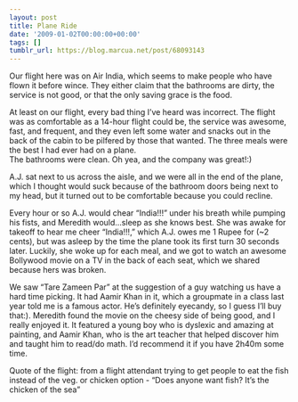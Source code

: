 ```yaml
---
layout: post
title: Plane Ride
date: '2009-01-02T00:00:00+00:00'
tags: []
tumblr_url: https://blog.marcua.net/post/68093143
---
```

Our flight here was on Air India, which seems to make people who have flown it before wince. They either claim that the bathrooms are dirty, the service is not good, or that the only saving grace is the food.

At least on our flight, every bad thing I’ve heard was incorrect. The flight was as comfortable as a 14-hour flight could be, the service was awesome, fast, and frequent, and they even left some water and snacks out in the back of the cabin to be pilfered by those that wanted. The three meals were the best I had ever had on a plane.  
The bathrooms were clean. Oh yea, and the company was great!:)

A.J. sat next to us across the aisle, and we were all in the end of the plane, which I thought would suck because of the bathroom doors being next to my head, but it turned out to be comfortable because you could recline.

Every hour or so A.J. would chear “India!!!” under his breath while pumping his fists, and Meredith would…sleep as she knows best. She was awake for takeoff to hear me cheer “India!!!,” which A.J. owes me 1 Rupee for (~2 cents), but was asleep by the time the plane took its first turn 30 seconds later. Luckily, she woke up for each meal, and we got to watch an awesome Bollywood movie on a TV in the back of each seat, which we shared because hers was broken.

We saw “Tare Zameen Par” at the suggestion of a guy watching us have a hard time picking. It had Aamir Khan in it, which a groupmate in a class last year told me is a famous actor. He’s definitely eyecandy, so I guess I’ll buy that:). Meredith found the movie on the cheesy side of being good, and I really enjoyed it. It featured a young boy who is dyslexic and amazing at painting, and Aamir Khan, who is the art teacher that helped discover him and taught him to read/do math. I’d recommend it if you have 2h40m some time.

Quote of the flight: from a flight attendant trying to get people to eat the fish instead of the veg. or chicken option - “Does anyone want fish? It’s the chicken of the sea”

